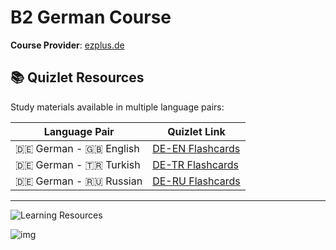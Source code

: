 

# B2 German Course

**Course Provider**: [ezplus.de](https://www.ezplus.de)

## 📚 Quizlet Resources

Study materials available in multiple language pairs:

| Language Pair | Quizlet Link |
|---------------|-------------|
| 🇩🇪 German - 🇬🇧 English | [DE-EN Flashcards](https://quizlet.com/de/1085683259/de-en_new-flash-cards) |
| 🇩🇪 German - 🇹🇷 Turkish | [DE-TR Flashcards](https://quizlet.com/de/1085679837/de-tr_new-flash-cards) |
| 🇩🇪 German - 🇷🇺 Russian | [DE-RU Flashcards](https://quizlet.com/de/1085675123/de-ru_new-flash-cards) |

---

![Learning Resources](https://images.unsplash.com/photo-1574660430686-b2a255cfce68?w=500&auto=format&fit=crop&q=60&ixlib=rb-4.1.0&ixid=M3wxMjA3fDB8MHxzZWFyY2h8MTQ2fHxmb2N1c2luZyUyMG9uJTIwbGVhcm5pbmd8ZW58MHx8MHx8fDI%3D)

![img](https://images.unsplash.com/photo-1574660430686-b2a255cfce68?w=500&auto=format&fit=crop&q=60&ixlib=rb-4.1.0&ixid=M3wxMjA3fDB8MHxzZWFyY2h8MTQ2fHxmb2N1c2luZyUyMG9uJTIwbGVhcm5pbmd8ZW58MHx8MHx8fDI%3D)
